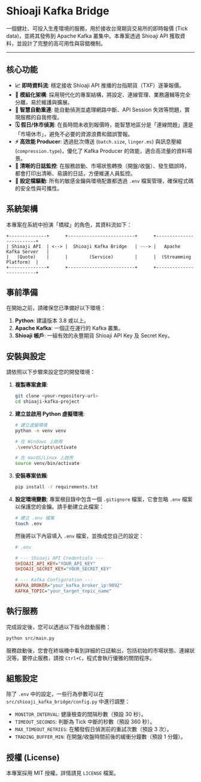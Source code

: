 # Shioaji Kafka Bridge

一個健壯、可投入生產環境的服務，用於接收台灣期貨交易所的即時報價 (Tick data)，並將其發佈到 Apache Kafka 叢集中。本專案透過 Shioaji API 獲取資料，並設計了完整的高可用性與容錯機制。

---

## 核心功能

* **📈 即時資料流**: 穩定接收 Shioaji API 推播的台指期貨（TXF）逐筆報價。
* **🧩 模組化架構**: 採用現代化的專案結構，將設定、連線管理、業務邏輯等完全分離，易於維護與擴展。
* **🔄 智慧自動重連**: 能自動偵測並處理網路中斷、API Session 失效等問題，實現服務的自我修復。
* **🗓️ 假日/休市偵測**: 在長時間未收到報價時，能智慧地區分是「連線問題」還是「市場休市」，避免不必要的資源浪費和錯誤警報。
* **⚡️ 高效能 Producer**: 透過批次傳送 (`batch.size`, `linger.ms`) 與訊息壓縮 (`compression.type`)，優化了 Kafka Producer 的效能，適合高流量的資料場景。
* **📝 清晰的日誌監控**: 在服務啟動、市場狀態轉換（開盤/收盤）、發生錯誤時，都會打印出清晰、易讀的日誌，方便維運人員監控。
* **🔑 設定檔驅動**: 所有的敏感金鑰與環境配置都透過 `.env` 檔案管理，確保程式碼的安全性與可攜性。

## 系統架構

本專案在系統中扮演「橋樑」的角色，其資料流如下：

```
+--------------+      +-------------------------+      +-------------------------+
| Shioaji API  | <--> |  Shioaji Kafka Bridge   | ---> |   Apache Kafka Server   |
|   (Quote)    |      |        (Service)        |      |  (Streamming Platform)  |
+--------------+      +-------------------------+      +-------------------------+
```

## 事前準備

在開始之前，請確保您已準備好以下環境：

1.  **Python**: 建議版本 3.8 或以上。
2.  **Apache Kafka**: 一個正在運行的 Kafka 叢集。
3.  **Shioaji 帳戶**: 一組有效的永豐期貨 Shioaji API Key 及 Secret Key。

## 安裝與設定

請依照以下步驟來設定您的開發環境：

1.  **複製專案倉庫**:
    ```bash
    git clone <your-repository-url>
    cd shioaji-kafka-project
    ```

2.  **建立並啟用 Python 虛擬環境**:
    ```bash
    # 建立虛擬環境
    python -m venv venv

    # 在 Windows 上啟用
    .\venv\Scripts\activate

    # 在 macOS/Linux 上啟用
    source venv/bin/activate
    ```

3.  **安裝專案依賴**:
    ```bash
    pip install -r requirements.txt
    ```

4.  **設定環境變數**:
    專案根目錄中包含一個 `.gitignore` 檔案，它會忽略 `.env` 檔案以保護您的金鑰。請手動建立此檔案：

    ```bash
    # 建立 .env 檔案
    touch .env
    ```

    然後將以下內容填入 `.env` 檔案，並換成您自己的設定：

    ```ini
    # .env

    # --- Shioaji API Credentials ---
    SHIOAJI_API_KEY="YOUR_API_KEY"
    SHIOAJI_SECRET_KEY="YOUR_SECRET_KEY"

    # --- Kafka Configuration ---
    KAFKA_BROKER="your_kafka_broker_ip:9092"
    KAFKA_TOPIC="your_target_topic_name"
    ```

## 執行服務

完成設定後，您可以透過以下指令啟動服務：

```bash
python src/main.py
```

服務啟動後，您會在終端機中看到詳細的日誌輸出，包括初始的市場狀態、連線狀況等。要停止服務，請按 `Ctrl+C`，程式會執行優雅的關閉程序。

## 組態設定

除了 `.env` 中的設定，一些行為參數可以在 `src/shioaji_kafka_bridge/config.py` 中進行調整：

* `MONITOR_INTERVAL`: 健康檢查的間隔秒數（預設 30 秒）。
* `TIMEOUT_SECONDS`: 判斷為 Tick 中斷的秒數（預設 360 秒）。
* `MAX_TIMEOUT_RETRIES`: 在觸發假日偵測前的重試次數（預設 3 次）。
* `TRADING_BUFFER_MIN`: 在開盤/收盤時間前後的緩衝分鐘數（預設 1 分鐘）。

## 授權 (License)

本專案採用 MIT 授權。詳情請見 `LICENSE` 檔案。
